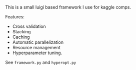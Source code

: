 This is a small luigi based framework I use for kaggle comps. 

Features:

 - Cross validation
 - Stacking
 - Caching
 - Automatic parallelization
 - Resource management
 - Hyperparameter tuning.

See `framework.py` and `hyperopt.py`
